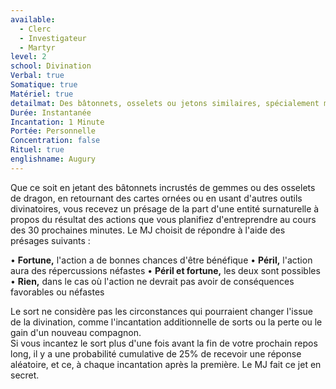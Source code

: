 ```yaml
---
available:
  - Clerc
  - Investigateur
  - Martyr
level: 2
school: Divination
Verbal: true
Somatique: true
Matériel: true
detailmat: Des bâtonnets, osselets ou jetons similaires, spécialement marqués, d'une valeur d'au moins 25 PO.
Durée: Instantanée
Incantation: 1 Minute
Portée: Personnelle
Concentration: false
Rituel: true
englishname: Augury
---
```

Que ce soit en jetant des bâtonnets incrustés de gemmes ou des osselets de dragon, en retournant des cartes ornées ou en usant d'autres outils divinatoires, vous recevez un présage de la part d'une entité surnaturelle à propos du résultat des actions que vous planifiez d'entreprendre au cours des 30 prochaines minutes. Le MJ choisit de répondre à l'aide des présages suivants :  

• **Fortune,** l'action a de bonnes chances d'être bénéfique
• **Péril,** l'action aura des répercussions néfastes
• **Péril et fortune,** les deux sont possibles
• **Rien,** dans le cas où l'action ne devrait pas avoir de conséquences favorables ou néfastes

Le sort ne considère pas les circonstances qui pourraient changer l'issue de la divination, comme l'incantation additionnelle de sorts ou la perte ou le gain d'un nouveau compagnon.  
Si vous incantez le sort plus d'une fois avant la fin de votre prochain repos long, il y a une probabilité cumulative de 25% de recevoir une réponse aléatoire, et ce, à chaque incantation après la première. Le MJ fait ce jet en secret.
